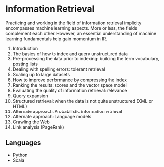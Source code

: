 # Information Retrieval

Practicing and working in the field of information retrieval implicity encompasses machine learning aspects. More or less, the fields complement each other. However, an essential understanding of machine learning fundamentals help gain momentum in IR.  

1. Introduction 
2. The basics of how to index and query unstructured data 
3. Pre-processing the data prior to indexing: building the term vocabulary, posting lists 
4. Dealing with spelling errors: tolerant retrieval 
5. Scaling up to large datasets 
6. How to improve performance by compressing the index 
7. Ranking the results: scores and the vector space model 
8. Evaluating the quality of information retrieval: relevance 
9. Query expansion 
10. Structured retrieval: when the data is not quite unstructured (XML or HTML) 
11. Alternate approach: Probabilistic information retrieval 
12. Alternate approach: Language models 
13. Crawling the Web 
14. Link analysis (PageRank)

## Languages
- Python
- Scala
